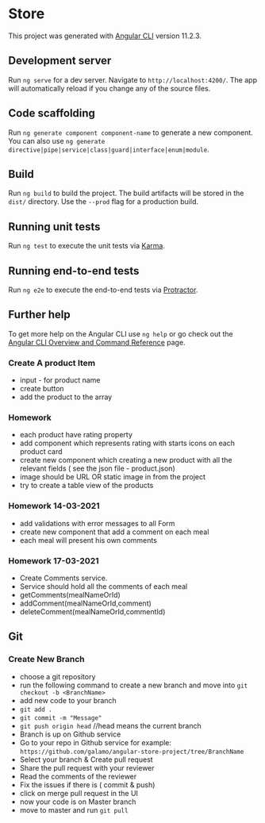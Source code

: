 # Store

This project was generated with [Angular CLI](https://github.com/angular/angular-cli) version 11.2.3.

## Development server

Run `ng serve` for a dev server. Navigate to `http://localhost:4200/`. The app will automatically reload if you change any of the source files.

## Code scaffolding

Run `ng generate component component-name` to generate a new component. You can also use `ng generate directive|pipe|service|class|guard|interface|enum|module`.

## Build

Run `ng build` to build the project. The build artifacts will be stored in the `dist/` directory. Use the `--prod` flag for a production build.

## Running unit tests

Run `ng test` to execute the unit tests via [Karma](https://karma-runner.github.io).

## Running end-to-end tests

Run `ng e2e` to execute the end-to-end tests via [Protractor](http://www.protractortest.org/).

## Further help

To get more help on the Angular CLI use `ng help` or go check out the [Angular CLI Overview and Command Reference](https://angular.io/cli) page.



### Create A product Item
 - input - for product name
 - create button
 - add the product to the array

 
 ### Homework
 - each product have rating property
 - add component which represents rating with starts icons on each product card
 - create new component which creating a new product with all the relevant fields ( see the json file - product.json)
 - image should be URL OR static image in from the project
 - try to create a table view of the products


 ### Homework 14-03-2021
 - add validations with error messages to all Form
 - create new component that add a comment on each meal
 - each meal will present his own comments
 
### Homework 17-03-2021
- Create Comments service.
- Service should hold all the comments of each meal
- getComments(mealNameOrId)
- addComment(mealNameOrId,comment)
- deleteComment(mealNameOrId,commentId)



## Git
### Create New Branch

- choose a git repository 
- run the following command to create a new branch and move into `git checkout -b <BranchName>`
- add new code to your branch
- `git add .`
- `git commit -m "Message"`
- `git push origin head` //head means the current branch
- Branch is up on Github service
- Go to your repo in Github service for example: `https://github.com/galamo/angular-store-project/tree/BranchName`
- Select your branch & Create pull request
- Share the pull request with your reviewer 
- Read the comments of the reviewer
- Fix the issues if there is ( commit & push)
- click on merge pull request in the UI 
- now your code is on Master branch
- move to master and run `git pull`

